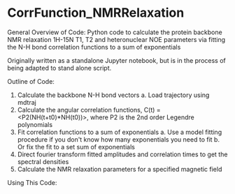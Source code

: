 # CorrFunction_NMRRelaxation
General Overview of Code:
Python code to calculate the protein backbone NMR relaxation 1H-15N T1, T2 and heteronuclear NOE parameters via fitting the N-H bond correlation functions to a sum of exponentials

Originally written as a standalone Jupyter notebook, but is in the process of being adapted to stand alone script.

Outline of Code:
1. Calculate the backbone N-H bond vectors
    a. Load trajectory using mdtraj
2. Calculate the angular correlation functions, C(t) = <P2(NH(t+t0)*NH(t0))>, where P2 is the 2nd order Legendre polynomials
3. Fit correlation functions to a sum of exponentials
    a. Use a model fitting procedure if you don't know how many exponentials you need to fit
    b. Or fix the fit to a set sum of exponentials
4. Direct fourier transform fitted amplitudes and correlation times to get the spectral densities
5. Calculate the NMR relaxation parameters for a specified magnetic field

Using This Code:
